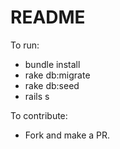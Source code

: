 # README

To run:
* bundle install
* rake db:migrate
* rake db:seed
* rails s

To contribute:
* Fork and make a PR.
